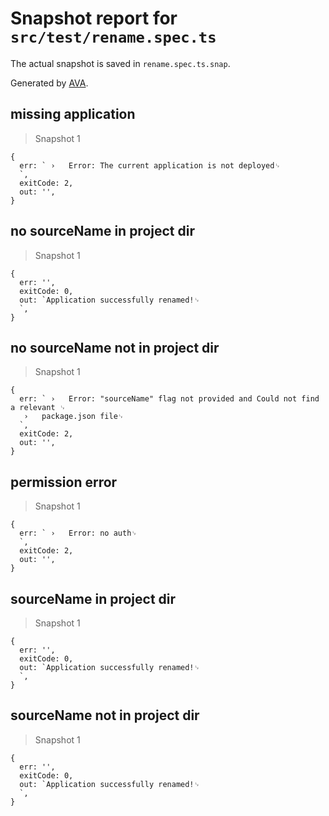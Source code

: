 # Snapshot report for `src/test/rename.spec.ts`

The actual snapshot is saved in `rename.spec.ts.snap`.

Generated by [AVA](https://ava.li).

## missing application

> Snapshot 1

    {
      err: ` ›   Error: The current application is not deployed␊
      `,
      exitCode: 2,
      out: '',
    }

## no sourceName in project dir

> Snapshot 1

    {
      err: '',
      exitCode: 0,
      out: `Application successfully renamed!␊
      `,
    }

## no sourceName not in project dir

> Snapshot 1

    {
      err: ` ›   Error: "sourceName" flag not provided and Could not find a relevant ␊
       ›   package.json file␊
      `,
      exitCode: 2,
      out: '',
    }

## permission error

> Snapshot 1

    {
      err: ` ›   Error: no auth␊
      `,
      exitCode: 2,
      out: '',
    }

## sourceName in project dir

> Snapshot 1

    {
      err: '',
      exitCode: 0,
      out: `Application successfully renamed!␊
      `,
    }

## sourceName not in project dir

> Snapshot 1

    {
      err: '',
      exitCode: 0,
      out: `Application successfully renamed!␊
      `,
    }
